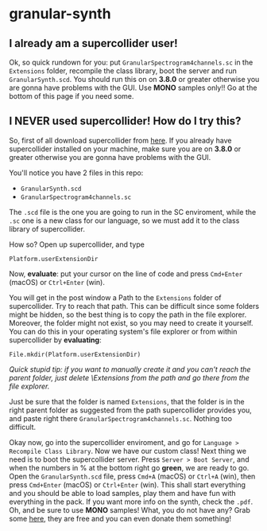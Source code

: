 # granular-synth

## I already am a supercollider user!

Ok, so quick rundown for you: put `GranularSpectrogram4channels.sc` in the `Extensions` folder, recompile the class library, boot the server and run `GranularSynth.scd`. You should run this on on **3.8.0** or greater otherwise you are gonna have problems with the GUI. Use **MONO** samples only!! Go at the bottom of this page if you need some.

## I NEVER used supercollider! How do I try this?

So, first of all download supercollider from [here](https://supercollider.github.io).
If you already have supercollider installed on your machine, make sure you are on **3.8.0** or greater otherwise you are gonna have problems with the GUI.

You'll notice you have 2 files in this repo:
+ `GranularSynth.scd`
+ `GranularSpectrogram4channels.sc`

The `.scd` file is the one you are going to run in the SC enviroment, while the `.sc` one is a new class for our language, so we must add it to the class library of supercollider.

How so? Open up supercollider, and type
```supercollider
Platform.userExtensionDir
```
Now, **evaluate**: put your cursor on the line of code and press `Cmd+Enter` (macOS) or `Ctrl+Enter` (win).

You will get in the post window a Path to the `Extensions` folder of supercollider.
Try to reach that path. This can be difficult since some folders might be hidden, so the best thing is to copy the path in the file explorer.
Moreover, the folder might not exist, so you may need to create it yourself. You can do this in your operating system's file explorer or from within supercollider by **evaluating**:

```supercollider
File.mkdir(Platform.userExtensionDir)
```
_Quick stupid tip: if you want to manually create it and you can't reach the parent folder, just delete \Extensions from the path and go there from the file explorer._

Just be sure that the folder is named `Extensions`, that the folder is in the right parent folder as suggested from the path supercollider provides you, and paste right there `GranularSpectrogram4channels.sc`. Nothing too difficult.

Okay now, go into the supercollider enviroment, and go for `Language > Recompile Class Library`.
Now we have our custom class!
Next thing we need is to boot the supercollider server. Press `Server > Boot Server`, and when the numbers in % at the bottom right go **green**, we are ready to go.
Open the `GranularSynth.scd` file, press `Cmd+A` (macOS) or `Ctrl+A` (win), then press `Cmd+Enter` (macOS) or `Ctrl+Enter` (win).
This shall start everything and you should be able to load samples, play them and have fun with everything in the pack.
If you want more info on the synth, check the `.pdf`.
Oh, and be sure to use **MONO** samples! What, you do not have any? Grab some [here](https://www.adventurekid.se/akrt/waveforms/), they are free and you can even donate them something!
